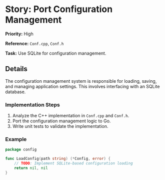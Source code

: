 # Story: Port Configuration Management

**Priority:** High

**Reference:** `Conf.cpp`, `Conf.h`

**Task:** Use SQLite for configuration management.

## Details
The configuration management system is responsible for loading, saving, and managing application settings. This involves interfacing with an SQLite database.

### Implementation Steps
1. Analyze the C++ implementation in `Conf.cpp` and `Conf.h`.
2. Port the configuration management logic to Go.
3. Write unit tests to validate the implementation.

### Example
```go
package config

func LoadConfig(path string) (*Config, error) {
	// TODO: Implement SQLite-based configuration loading
	return nil, nil
}
```
